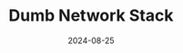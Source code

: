 ---
title: Dumb Network Stack
date: 2024-08-25
draft: true
taxonomies:
  categories: ["computer"]
  tags: ["network protocol"]
---